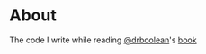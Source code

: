 # About

The code I write while reading [@drboolean](https://twitter.com/drboolean)'s
[book](https://drboolean.gitbooks.io/mostly-adequate-guide/content/)
